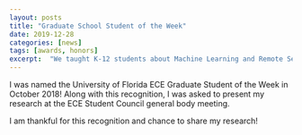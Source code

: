 ```yaml
---
layout: posts
title: "Graduate School Student of the Week"
date: 2019-12-28
categories: [news]
tags: [awards, honors]
excerpt:  "We taught K-12 students about Machine Learning and Remote Sensing!"
---
```


I was named the University of Florida ECE Graduate Student of the Week in October 2018!  Along with this recognition, I was asked to present my research at the ECE Student Council general body meeting.  

I am thankful for this recognition and chance to share my research!


